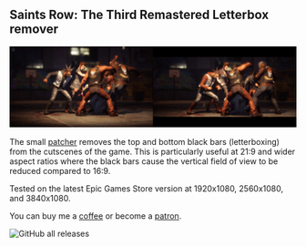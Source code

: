 ## Saints Row: The Third Remastered Letterbox remover
![](preview.jpg)

The small [patcher](https://github.com/RoseTheFlower/SaintsRowTTRNoLetterbox/releases) removes the top and bottom black bars (letterboxing) from the cutscenes of the game. This is particularly useful at 21:9 and wider aspect ratios where the black bars cause the vertical field of view to be reduced compared to 16:9.

Tested on the latest Epic Games Store version at 1920x1080, 2560x1080, and 3840x1080.

You can buy me a [coffee](https://ko-fi.com/rozziroxx) or become a [patron](https://www.patreon.com/rozzi).

![GitHub all releases](https://img.shields.io/github/downloads/RoseTheFlower/SaintsRowTTRNoLetterbox/total?style=flat-square)

